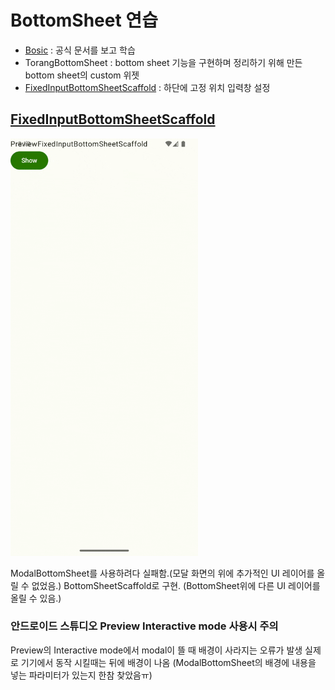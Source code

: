 # BottomSheet 연습

- [Bosic](./documents/Basic.md) : 공식 문서를 보고 학습
- TorangBottomSheet : bottom sheet 기능을 구현하며 정리하기 위해 만든 bottom sheet의 custom 위젯
- [FixedInputBottomSheetScaffold](./documents/FixedInputBottomSheetScaffold.md) : 하단에 고정 위치 입력창 설정

## [FixedInputBottomSheetScaffold](./documents/FixedInputBottomSheetScaffold.md)

<img src = "./screenshot/fixed_input_bottom_sheet_scaffold.gif" width="300" />

ModalBottomSheet를 사용하려다 실패함.(모달 화면의 위에 추가적인 UI 레이어를 올릴 수 없었음.)
BottomSheetScaffold로 구현. (BottomSheet위에 다른 UI 레이어를 올릴 수 있음.)

### 안드로이드 스튜디오 Preview Interactive mode 사용시 주의

Preview의 Interactive mode에서 modal이 뜰 때 배경이 사라지는 오류가 발생
실제로 기기에서 동작 시킬때는 뒤에 배경이 나옴 (ModalBottomSheet의 배경에 내용을 넣는 파라미터가 있는지 한참 찾았음ㅠ)
